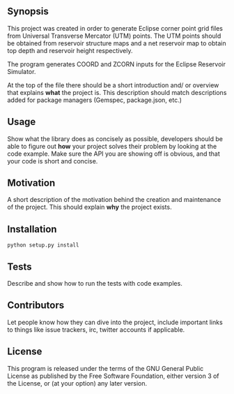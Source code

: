 ## Synopsis

This project was created in order to generate Eclipse corner point grid files from Universal Transverse Mercator (UTM) points. The UTM points should be obtained from reservoir structure maps and a net reservoir map to obtain top depth and reservoir height respectively.

The program generates COORD and ZCORN inputs for the Eclipse Reservoir Simulator. 

At the top of the file there should be a short introduction and/ or overview that explains **what** the project is. This description should match descriptions added for package managers (Gemspec, package.json, etc.)

## Usage

Show what the library does as concisely as possible, developers should be able to figure out **how** your project solves their problem by looking at the code example. Make sure the API you are showing off is obvious, and that your code is short and concise.

## Motivation

A short description of the motivation behind the creation and maintenance of the project. This should explain **why** the project exists.

## Installation

```
python setup.py install
```

## Tests

Describe and show how to run the tests with code examples.

## Contributors

Let people know how they can dive into the project, include important links to things like issue trackers, irc, twitter accounts if applicable.

## License

This program is released under the terms of the GNU General Public License as published by the Free Software Foundation, either version 3 of the License, or (at your option) any later version.